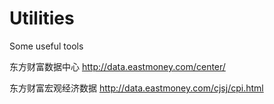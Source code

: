 # Utilities
Some useful tools

东方财富数据中心    http://data.eastmoney.com/center/

东方财富宏观经济数据    http://data.eastmoney.com/cjsj/cpi.html

